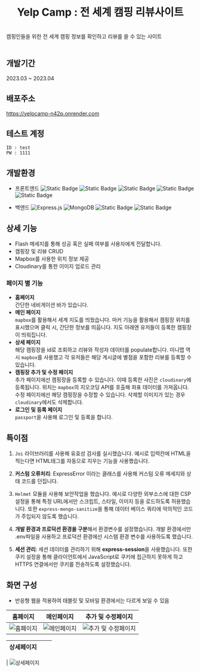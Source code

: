 <div align="center">
  <h1>Yelp Camp : 전 세계 캠핑 리뷰사이트</h1>
</div>

<br>
캠핑인들을 위한 전 세계 캠핑 정보를 확인하고 리뷰를 쓸 수 있는 사이트<br/>
<br>

## 개발기간

2023.03 ~ 2023.04

## 배포주소

https://yelpcamp-n42p.onrender.com

## 테스트 계정

```
ID : test
PW : 1111
```

## 개발환경

- 프론트엔드
  <img alt="Static Badge" src="https://img.shields.io/badge/HTML-%23E34F26?style=flat-square&logo=HTML5&logoColor=white">
  <img alt="Static Badge" src="https://img.shields.io/badge/CSS-%231572B6?style=flat-square&logo=CSS3&logoColor=white">
  <img alt="Static Badge" src="https://img.shields.io/badge/JavaScript-%23F7DF1E?style=flat-square&logo=javascript&logoColor=black">
  <img alt="Static Badge" src="https://img.shields.io/badge/Mapbox-%23000000?style=flat-square&logo=Mapbox&logoColor=white">
  <img alt="Static Badge" src="https://img.shields.io/badge/EJS-%23B4CA65?style=flat-square&logo=ejs&logoColor=black">

- 백엔드
  <img src="https://img.shields.io/badge/-Express.js-000000?style=flat-square&logo=express&logoColor=white" alt="Express.js"/> <img src="https://img.shields.io/badge/-MongoDB-47A248?style=flat-square&logo=mongodb&logoColor=white" alt="MongoDB"/>
  <img alt="Static Badge" src="https://img.shields.io/badge/Passport-%2334E27A?style=flat-square&logo=passport&logoColor=white">
  <img alt="Static Badge" src="https://img.shields.io/badge/Cloudinary-%233448C5?style=flat-square&logo=Cloudinary&logoColor=white">

## 상세 기능

- Flash 메세지를 통해 성공 혹은 실패 여부를 사용자에게 전달합니다.
- 캠핑장 및 리뷰 CRUD
- Mapbox를 사용한 위치 정보 제공
- Cloudinary를 통한 이미지 업로드 관리

### 페이지 별 기능

- **홈페이지** <br>
  간단한 네비게이션 바가 있습니다.
- **메인 페이지** <br>
  `mapbox`를 활용해서 세계 지도를 띄웠습니다. 마커 기능을 활용해서 캠핑장 위치를 표시했으며 클릭 시, 간단한 정보를 띄웁니다.
  지도 아래엔 유저들이 등록한 캠핑장이 띄워집니다.
- **상세 페이지** <br>
  해당 캠핑장을 id로 조회하고 리뷰와 작성자 데이터를 populate합니다. 미니맵 역시 `mapbox`를 사용했고 각 유저들은 해당 게시글에 별점을 포함한 리뷰를 등록할 수 있습니다.
- **캠핑장 추가 및 수정 페이지** <br>
  추가 페이지에선 캠핑장을 등록할 수 있습니다. 이때 등록한 사진은 `cloudinary`에 등록됩니다. 위치는 `mapbox`의 지오코딩 API를 호출해 좌표 데이터를 가져옵니다. 수정 페이지에선 해당 캠핑장을 수정할 수 있습니다. 삭제할 이미지가 있는 경우 `cloudinary`에서도 삭제합니다.
- **로그인 및 등록 페이지** <br>
  `passport`을 사용해 로그인 및 등록을 합니다.

## 특이점

1. `Joi` 라이브러리를 사용해 유효성 검사를 실시했습니다. 예시로 입력칸에 HTML을 적는다면 HTML태그를 자동으로 지우는 기능을 사용했습니다.
2. **커스텀 오류처리**: ExpressError 이라는 클래스를 사용해 커스텀 오류 메세지와 상태 코드를 던집니다.
3. `Helmet` 모듈을 사용해 보안작업을 했습니다. 예시로 다양한 외부소스에 대한 CSP설정을 통해 특정 URL에서만 스크립트, 스타일, 이미지 등을 로드하도록 허용했습니다. 또한 `express-mongo-sanitize`을 통해 데이터 베이스 쿼리에 악의적인 코드가 주입되지 않도록 했습니다.

4. **개발 환경과 프로덕션 환경을 구분**해서 환경변수를 설정했습니다. 개발 환경에서만 .env파일을 사용하고 프로덕션 환경에선 시스템 환경 변수를 사용하도록 했습니다.
5. **세션 관리**: 세션 데이터를 관리하기 위해 **express-session**을 사용했습니다. 또한 쿠키 설정을 통해 클라이언트에서 JavaScript로 쿠키에 접근하지 못하게 하고 HTTPS 연결에서만 쿠키를 전송하도록 설정했습니다.

## 화면 구성

- 반응형 웹을 적용하여 태블릿 및 모바일 환경에서는 다르게 보일 수 있음

| 홈페이지                                                                                                   | 메인페이지                                                                                                   | 추가 및 수정페이지                                                                                                   |
| ---------------------------------------------------------------------------------------------------------- | ------------------------------------------------------------------------------------------------------------ | -------------------------------------------------------------------------------------------------------------------- |
| ![홈페이지](https://github.com/yeonguk0201/YelpCamp/assets/105638310/d804a3a3-b459-4294-90fb-01c726dc7c4b) | ![메인페이지](https://github.com/yeonguk0201/YelpCamp/assets/105638310/c2b8a164-70a3-4478-9a91-d23e332ba52d) | ![추가 및 수정페이지](https://github.com/yeonguk0201/YelpCamp/assets/105638310/e420945e-1390-4d74-b26d-3b0b9a184cb5) |

| 상세페이지 |     |     |
| ---------- | --- | --- |

| ![상세페이지](https://github.com/yeonguk0201/YelpCamp/assets/105638310/95b49506-41c5-442d-953d-a2039ae0e833)
